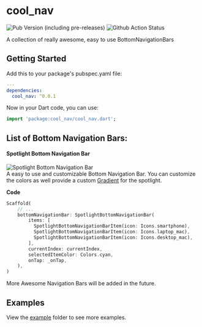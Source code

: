 # cool_nav

![Pub Version (including pre-releases)](https://img.shields.io/pub/v/cool_nav?include_prereleases)
![Github Action Status](https://github.com/masterashu/flutter_cool_nav/workflows/Dart%20CI/badge.svg)

A collection of really awesome, easy to use BottomNavigationBars

## Getting Started

Add this to your package's pubspec.yaml file:

```yaml
---
dependencies:
  cool_nav: ^0.0.1
```

Now in your Dart code, you can use:

```dart
import 'package:cool_nav/cool_nav.dart';
```

## List of Bottom Navigation Bars:

#### Spotlight Bottom Navigation Bar

![Spotlight Bottom Navigation Bar](https://github.com/masterashu/flutter_cool_nav/blob/master/demo/spotlight_bottom_navigation_bar.gif?raw=true)  
A easy to use and customizable Bottom Navigation Bar. You can customize the
colors as well provide a custom [Gradient](https://api.flutter.dev/flutter/dart-ui/Gradient-class.html) for the spotlight.  
  
**Code**
```dart
Scaffold(
    // ...
    bottomNavigationBar: SpotlightBottomNavigationBar(
        items: [
          SpotlightBottomNavigationBarItem(icon: Icons.smartphone),
          SpotlightBottomNavigationBarItem(icon: Icons.laptop_mac),
          SpotlightBottomNavigationBarItem(icon: Icons.desktop_mac),
        ],
        currentIndex: currentIndex,
        selectedItemColor: Colors.cyan,
        onTap: _onTap,
    ),
)
```

More Awesome Navigation Bars will be added in the future.


## Examples
View the [example](https://github.com/masterashu/flutter_cool_nav/tree/master/example) folder to see more examples.
